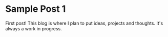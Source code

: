 # Sample Post 1

First post! This blog is where I plan to put ideas, projects and thoughts.
It's always a work in progress. 

